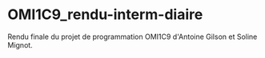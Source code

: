 # OMI1C9_rendu-interm-diaire
Rendu finale du projet de programmation OMI1C9 d'Antoine Gilson et Soline Mignot.
